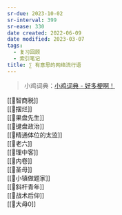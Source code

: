 ```yaml
---
sr-due: 2023-10-02
sr-interval: 399
sr-ease: 330
date created: 2022-06-09
date modified: 2023-03-07
tags:
  - 复习回顾
  - 索引笔记
title: ∑ 有意思的网络流行语
---
```


>小鸡词典：[小鸡词典 - 好多梗啊！](https://jikipedia.com/)

[[🐤智商税]]  
[[🐤摆烂]]  
[[🐤果盘先生]]  
[[🐤键盘政治]]  
[[🐤精通体位的太监]]  
[[🐤老六]]  
[[🐤理中客]]  
[[🐤内卷]]  
[[🐤圣母]]  
[[🐤小镇做题家]]  
[[🐤斜杆青年]]  
[[🐤战术后仰]]  
[[🐤大母0]]
